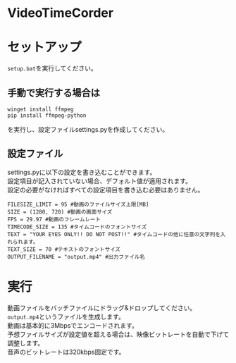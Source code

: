 # VideoTimeCorder

# セットアップ
```setup.bat```を実行してください。  
## 手動で実行する場合は
```
winget install ffmpeg
pip install ffmpeg-python
```
を実行し、設定ファイルsettings.pyを作成してください。  

## 設定ファイル
settings.pyに以下の設定を書き込むことができます。  
設定項目が記入されていない場合、デフォルト値が適用されます。  
設定の必要がなければすべての設定項目を書き込む必要はありません。
```
FILESIZE_LIMIT = 95 #動画のファイルサイズ上限[MB]
SIZE = (1280, 720) #動画の画面サイズ
FPS = 29.97 #動画のフレームレート
TIMECODE_SIZE = 135 #タイムコードのフォントサイズ
TEXT = "YOUR EYES ONLY!! DO NOT POST!!" #タイムコードの他に任意の文字列を入れられます。
TEXT_SIZE = 70 #テキストのフォントサイズ
OUTPUT_FILENAME = "output.mp4" #出力ファイル名
```

# 実行
動画ファイルをバッチファイルにドラッグ&ドロップしてください。  
```output.mp4```というファイルを生成します。  
動画は基本的に3Mbpsでエンコードされます。  
予想ファイルサイズが設定値を超える場合は、映像ビットレートを自動で下げて調整します。  
音声のビットレートは320kbps固定です。